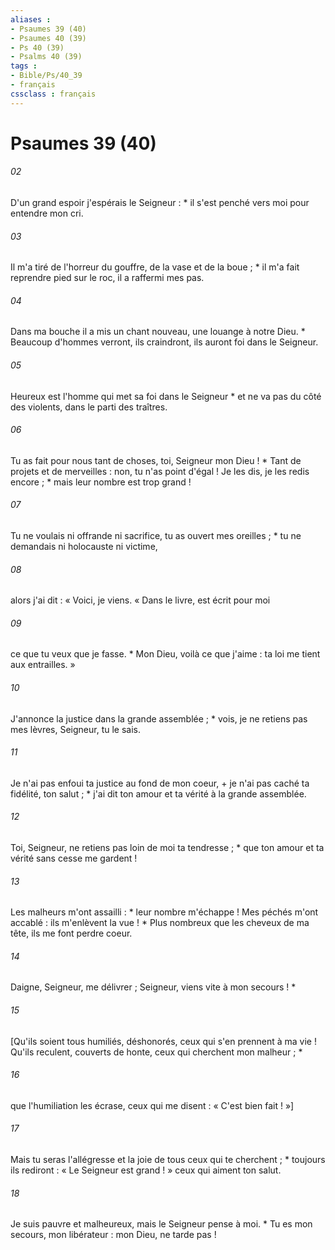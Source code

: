 ```yaml
---
aliases : 
- Psaumes 39 (40)
- Psaumes 40 (39)
- Ps 40 (39)
- Psalms 40 (39)
tags : 
- Bible/Ps/40_39
- français
cssclass : français
---
```


# Psaumes 39 (40)

###### 02
D'un grand espoir j'espérais le Seigneur : * il s'est penché vers moi pour entendre mon cri.
###### 03
Il m'a tiré de l'horreur du gouffre, de la vase et de la boue ; * il m'a fait reprendre pied sur le roc, il a raffermi mes pas.
###### 04
Dans ma bouche il a mis un chant nouveau, une louange à notre Dieu. * Beaucoup d'hommes verront, ils craindront, ils auront foi dans le Seigneur.
###### 05
Heureux est l'homme qui met sa foi dans le Seigneur * et ne va pas du côté des violents, dans le parti des traîtres.
###### 06
Tu as fait pour nous tant de choses, toi, Seigneur mon Dieu ! * Tant de projets et de merveilles : non, tu n'as point d'égal ! Je les dis, je les redis encore ; * mais leur nombre est trop grand !
###### 07
Tu ne voulais ni offrande ni sacrifice, tu as ouvert mes oreilles ; * tu ne demandais ni holocauste ni victime,
###### 08
alors j'ai dit : « Voici, je viens. « Dans le livre, est écrit pour moi
###### 09
ce que tu veux que je fasse. * Mon Dieu, voilà ce que j'aime : ta loi me tient aux entrailles. »
###### 10
J'annonce la justice dans la grande assemblée ; * vois, je ne retiens pas mes lèvres, Seigneur, tu le sais.
###### 11
Je n'ai pas enfoui ta justice au fond de mon coeur, + je n'ai pas caché ta fidélité, ton salut ; * j'ai dit ton amour et ta vérité à la grande assemblée.
###### 12
Toi, Seigneur, ne retiens pas loin de moi ta tendresse ; * que ton amour et ta vérité sans cesse me gardent !
###### 13
Les malheurs m'ont assailli : * leur nombre m'échappe ! Mes péchés m'ont accablé : ils m'enlèvent la vue ! * Plus nombreux que les cheveux de ma tête, ils me font perdre coeur.
###### 14
Daigne, Seigneur, me délivrer ; Seigneur, viens vite à mon secours ! *
###### 15
[Qu'ils soient tous humiliés, déshonorés, ceux qui s'en prennent à ma vie ! Qu'ils reculent, couverts de honte, ceux qui cherchent mon malheur ; *
###### 16
que l'humiliation les écrase, ceux qui me disent : « C'est bien fait ! »]
###### 17
Mais tu seras l'allégresse et la joie de tous ceux qui te cherchent ; * toujours ils rediront : « Le Seigneur est grand ! » ceux qui aiment ton salut.
###### 18
Je suis pauvre et malheureux, mais le Seigneur pense à moi. * Tu es mon secours, mon libérateur : mon Dieu, ne tarde pas !
